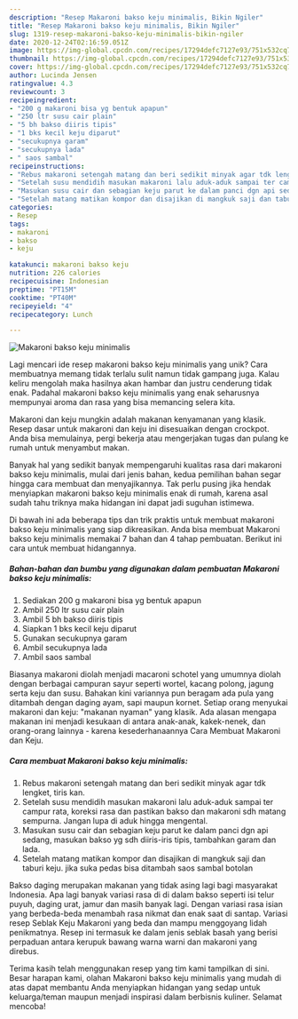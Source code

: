 ```yaml
---
description: "Resep Makaroni bakso keju minimalis, Bikin Ngiler"
title: "Resep Makaroni bakso keju minimalis, Bikin Ngiler"
slug: 1319-resep-makaroni-bakso-keju-minimalis-bikin-ngiler
date: 2020-12-24T02:16:59.051Z
image: https://img-global.cpcdn.com/recipes/17294defc7127e93/751x532cq70/makaroni-bakso-keju-minimalis-foto-resep-utama.jpg
thumbnail: https://img-global.cpcdn.com/recipes/17294defc7127e93/751x532cq70/makaroni-bakso-keju-minimalis-foto-resep-utama.jpg
cover: https://img-global.cpcdn.com/recipes/17294defc7127e93/751x532cq70/makaroni-bakso-keju-minimalis-foto-resep-utama.jpg
author: Lucinda Jensen
ratingvalue: 4.3
reviewcount: 3
recipeingredient:
- "200 g makaroni bisa yg bentuk apapun"
- "250 ltr susu cair plain"
- "5 bh bakso diiris tipis"
- "1 bks kecil keju diparut"
- "secukupnya garam"
- "secukupnya lada"
- " saos sambal"
recipeinstructions:
- "Rebus makaroni setengah matang dan beri sedikit minyak agar tdk lengket, tiris kan."
- "Setelah susu mendidih masukan makaroni lalu aduk-aduk sampai ter campur rata, koreksi rasa dan pastikan bakso dan makaroni sdh matang sempurna. Jangan lupa di aduk hingga mengental."
- "Masukan susu cair dan sebagian keju parut ke dalam panci dgn api sedang, masukan bakso yg sdh diiris-iris tipis, tambahkan garam dan lada."
- "Setelah matang matikan kompor dan disajikan di mangkuk saji dan taburi keju. jika suka pedas bisa ditambah saos sambal botolan"
categories:
- Resep
tags:
- makaroni
- bakso
- keju

katakunci: makaroni bakso keju 
nutrition: 226 calories
recipecuisine: Indonesian
preptime: "PT15M"
cooktime: "PT40M"
recipeyield: "4"
recipecategory: Lunch

---
```



![Makaroni bakso keju minimalis](https://img-global.cpcdn.com/recipes/17294defc7127e93/751x532cq70/makaroni-bakso-keju-minimalis-foto-resep-utama.jpg)

Lagi mencari ide resep makaroni bakso keju minimalis yang unik? Cara membuatnya memang tidak terlalu sulit namun tidak gampang juga. Kalau keliru mengolah maka hasilnya akan hambar dan justru cenderung tidak enak. Padahal makaroni bakso keju minimalis yang enak seharusnya mempunyai aroma dan rasa yang bisa memancing selera kita.

Makaroni dan keju mungkin adalah makanan kenyamanan yang klasik. Resep dasar untuk makaroni dan keju ini disesuaikan dengan crockpot. Anda bisa memulainya, pergi bekerja atau mengerjakan tugas dan pulang ke rumah untuk menyambut makan.

Banyak hal yang sedikit banyak mempengaruhi kualitas rasa dari makaroni bakso keju minimalis, mulai dari jenis bahan, kedua pemilihan bahan segar hingga cara membuat dan menyajikannya. Tak perlu pusing jika hendak menyiapkan makaroni bakso keju minimalis enak di rumah, karena asal sudah tahu triknya maka hidangan ini dapat jadi suguhan istimewa.


Di bawah ini ada beberapa tips dan trik praktis untuk membuat makaroni bakso keju minimalis yang siap dikreasikan. Anda bisa membuat Makaroni bakso keju minimalis memakai 7 bahan dan 4 tahap pembuatan. Berikut ini cara untuk membuat hidangannya.

<!--inarticleads1-->

##### Bahan-bahan dan bumbu yang digunakan dalam pembuatan Makaroni bakso keju minimalis:

1. Sediakan 200 g makaroni bisa yg bentuk apapun
1. Ambil 250 ltr susu cair plain
1. Ambil 5 bh bakso diiris tipis
1. Siapkan 1 bks kecil keju diparut
1. Gunakan secukupnya garam
1. Ambil secukupnya lada
1. Ambil  saos sambal


Biasanya makaroni diolah menjadi macaroni schotel yang umumnya diolah dengan berbagai campuran sayur seperti wortel, kacang polong, jagung serta keju dan susu. Bahakan kini variannya pun beragam ada pula yang ditambah dengan daging ayam, sapi maupun kornet. Setiap orang menyukai makaroni dan keju: &#34;makanan nyaman&#34; yang klasik. Ada alasan mengapa makanan ini menjadi kesukaan di antara anak-anak, kakek-nenek, dan orang-orang lainnya - karena kesederhanaannya Cara Membuat Makaroni dan Keju. 

<!--inarticleads2-->

##### Cara membuat Makaroni bakso keju minimalis:

1. Rebus makaroni setengah matang dan beri sedikit minyak agar tdk lengket, tiris kan.
1. Setelah susu mendidih masukan makaroni lalu aduk-aduk sampai ter campur rata, koreksi rasa dan pastikan bakso dan makaroni sdh matang sempurna. Jangan lupa di aduk hingga mengental.
1. Masukan susu cair dan sebagian keju parut ke dalam panci dgn api sedang, masukan bakso yg sdh diiris-iris tipis, tambahkan garam dan lada.
1. Setelah matang matikan kompor dan disajikan di mangkuk saji dan taburi keju. jika suka pedas bisa ditambah saos sambal botolan


Bakso daging merupakan makanan yang tidak asing lagi bagi masyarakat Indonesia. Apa lagi banyak variasi rasa di di dalam bakso seperti isi telur puyuh, daging urat, jamur dan masih banyak lagi. Dengan variasi rasa isian yang berbeda-beda menambah rasa nikmat dan enak saat di santap. Variasi resep Seblak Keju Makaroni yang beda dan mampu menggoyang lidah penikmatnya. Resep ini termasuk ke dalam jenis seblak basah yang berisi perpaduan antara kerupuk bawang warna warni dan makaroni yang direbus. 

Terima kasih telah menggunakan resep yang tim kami tampilkan di sini. Besar harapan kami, olahan Makaroni bakso keju minimalis yang mudah di atas dapat membantu Anda menyiapkan hidangan yang sedap untuk keluarga/teman maupun menjadi inspirasi dalam berbisnis kuliner. Selamat mencoba!
